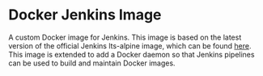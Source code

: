# Docker Jenkins Image

A custom Docker image for Jenkins. This image is based on the latest version of the official Jenkins lts-alpine image,
which can be found [here](https://hub.docker.com/r/jenkins/jenkins/). This image is extended to add a Docker daemon so that
Jenkins pipelines can be used to build and maintain Docker images.
